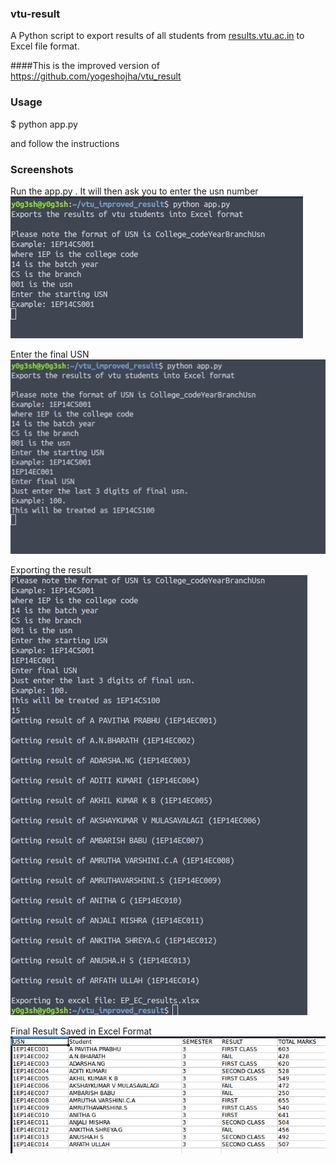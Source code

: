 ### vtu-result

A  Python script to export results of all students from [results.vtu.ac.in](http://results.vtu.ac.in) to Excel file format.

####This is the improved version of https://github.com/yogeshojha/vtu_result

### Usage
$ python app.py

and follow the instructions

### Screenshots
Run the app.py . It will then ask you to enter the usn number
![alt 1](screenshots/1.png?raw=True)

Enter the final USN
![alt 2](screenshots/2.png?raw=True)

Exporting the result
![alt 3](screenshots/3.png?raw=True)

Final Result Saved in Excel Format
![alt 4](screenshots/4.png?raw=True)
